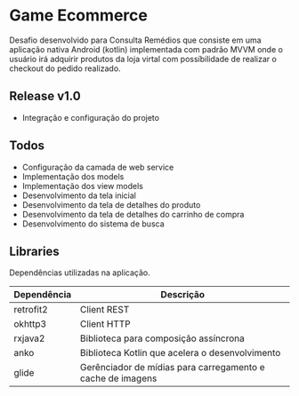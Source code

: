 # Game Ecommerce

Desafio desenvolvido para Consulta Remédios que consiste em uma aplicação nativa Android (kotlin) implementada com padrão MVVM onde o usuário irá adquirir produtos da loja virtal com possíbilidade de realizar o checkout do pedido realizado.

## Release v1.0
  - Integração e configuração do projeto

## Todos
  - Configuração da camada de web service
  - Implementação dos models
  - Implementação dos view models
  - Desenvolvimento da tela inicial
  - Desenvolvimento da tela de detalhes do produto
  - Desenvolvimento da tela de detalhes do carrinho de compra
  - Desenvolvimento do sistema de busca

## Libraries

Dependências utilizadas na aplicação.

| Dependência | Descrição |
| ------ | ------ |
| retrofit2 | Client REST |
| okhttp3 | Client HTTP |
| rxjava2 |  Biblioteca para composição assíncrona |
| anko | Biblioteca Kotlin que acelera o desenvolvimento |
| glide | Gerênciador de mídias para carregamento e cache de imagens |